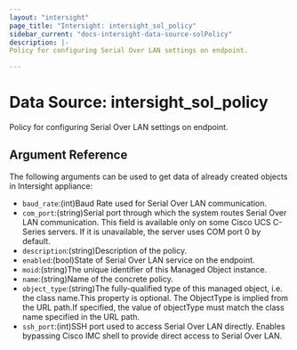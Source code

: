 ```yaml
---
layout: "intersight"
page_title: "Intersight: intersight_sol_policy"
sidebar_current: "docs-intersight-data-source-solPolicy"
description: |-
Policy for configuring Serial Over LAN settings on endpoint.

---
```


# Data Source: intersight_sol_policy
Policy for configuring Serial Over LAN settings on endpoint.

## Argument Reference
The following arguments can be used to get data of already created objects in Intersight appliance:
* `baud_rate`:(int)Baud Rate used for Serial Over LAN communication.
* `com_port`:(string)Serial port through which the system routes Serial Over LAN communication. This field is available only on some Cisco UCS C-Series servers. If it is unavailable, the server uses COM port 0 by default.
* `description`:(string)Description of the policy.
* `enabled`:(bool)State of Serial Over LAN service on the endpoint.
* `moid`:(string)The unique identifier of this Managed Object instance.
* `name`:(string)Name of the concrete policy.
* `object_type`:(string)The fully-qualified type of this managed object, i.e. the class name.This property is optional. The ObjectType is implied from the URL path.If specified, the value of objectType must match the class name specified in the URL path.
* `ssh_port`:(int)SSH port used to access Serial Over LAN directly. Enables bypassing Cisco IMC shell to provide direct access to Serial Over LAN.
